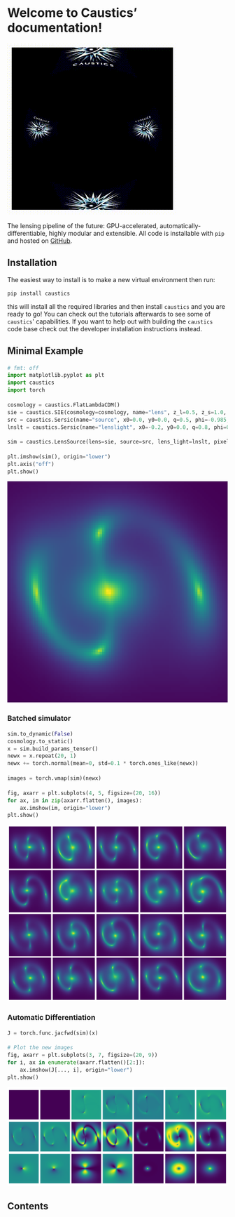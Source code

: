 # Welcome to Caustics’ documentation!

[![Logo GIF](../../media/caustics_logo.gif)](https://github.com/Ciela-Institute/caustics)

The lensing pipeline of the future: GPU-accelerated,
automatically-differentiable, highly modular and extensible. All code is
installable with `pip` and hosted on
[GitHub](https://github.com/Ciela-Institute/caustics).

## Installation

The easiest way to install is to make a new virtual environment then run:

```console
pip install caustics
```

this will install all the required libraries and then install `caustics` and you
are ready to go! You can check out the tutorials afterwards to see some of
`caustics`' capabilities. If you want to help out with building the `caustics`
code base check out the developer installation instructions instead.

## Minimal Example

```python
# fmt: off
import matplotlib.pyplot as plt
import caustics
import torch

cosmology = caustics.FlatLambdaCDM()
sie = caustics.SIE(cosmology=cosmology, name="lens", z_l=0.5, z_s=1.0, x0=-0.2, y0=0.0, q=0.4, phi=1.5708, Rein=1.7)
src = caustics.Sersic(name="source", x0=0.0, y0=0.0, q=0.5, phi=-0.985, n=1.3, Re=1.0, Ie=5.0)
lnslt = caustics.Sersic(name="lenslight", x0=-0.2, y0=0.0, q=0.8, phi=0.0, n=1.0, Re=1.0, Ie=10.0)

sim = caustics.LensSource(lens=sie, source=src, lens_light=lnslt, pixelscale=0.05, pixels_x=100)

plt.imshow(sim(), origin="lower")
plt.axis("off")
plt.show()
```

![Caustics lensed image](../../media/minimal_example.png)

### Batched simulator

```python
sim.to_dynamic(False)
cosmology.to_static()
x = sim.build_params_tensor()
newx = x.repeat(20, 1)
newx += torch.normal(mean=0, std=0.1 * torch.ones_like(newx))

images = torch.vmap(sim)(newx)

fig, axarr = plt.subplots(4, 5, figsize=(20, 16))
for ax, im in zip(axarr.flatten(), images):
    ax.imshow(im, origin="lower")
plt.show()
```

![Batched Caustics lensed images](../../media/minisim_vmap.png)

### Automatic Differentiation

```python
J = torch.func.jacfwd(sim)(x)

# Plot the new images
fig, axarr = plt.subplots(3, 7, figsize=(20, 9))
for i, ax in enumerate(axarr.flatten()[2:]):
    ax.imshow(J[..., i], origin="lower")
plt.show()
```

![Jacobian Caustics lensed image](../../media/minisim_jacobian.png)

## Contents

```{tableofcontents}

```
